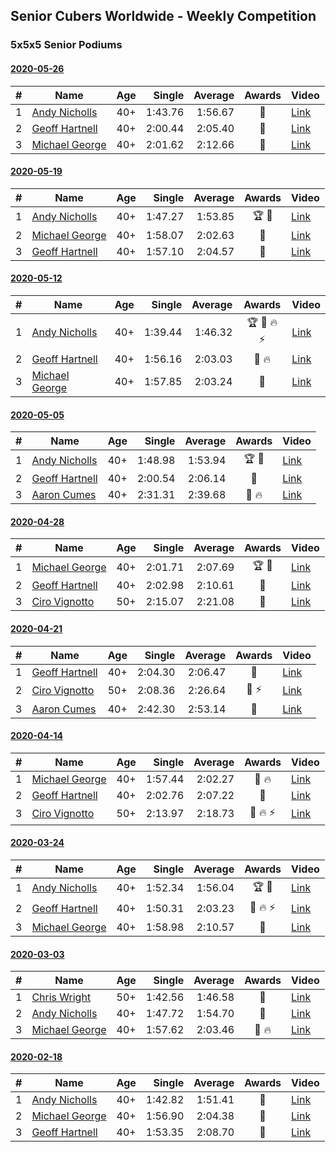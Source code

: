 ## Senior Cubers Worldwide - Weekly Competition
### 5x5x5 Senior Podiums
#### [2020-05-26](results/2020-05-26.md)

| # | Name | Age | Single | Average | Awards | Video |
| :--: | -- | :--: | --: | --: | :--: | -- |
| 1 | [Andy Nicholls](../persons/andy_nicholls.md) | 40+ | 1:43.76 | 1:56.67 | 🥇 | [Link](https://www.facebook.com/events/637852836799991/permalink/639280209990587/) |
| 2 | [Geoff Hartnell](../persons/geoff_hartnell.md) | 40+ | 2:00.44 | 2:05.40 | 🥈 | [Link](https://www.facebook.com/events/637852836799991/permalink/639012983350643/) |
| 3 | [Michael George](../persons/michael_george.md) | 40+ | 2:01.62 | 2:12.66 | 🥉 | [Link](https://www.facebook.com/events/637852836799991/permalink/641058739812734/) |

#### [2020-05-19](results/2020-05-19.md)

| # | Name | Age | Single | Average | Awards | Video |
| :--: | -- | :--: | --: | --: | :--: | -- |
| 1 | [Andy Nicholls](../persons/andy_nicholls.md) | 40+ | 1:47.27 | 1:53.85 | 🏆 🥇 | [Link](https://www.facebook.com/events/201300894172579/permalink/202113550757980/) |
| 2 | [Michael George](../persons/michael_george.md) | 40+ | 1:58.07 | 2:02.63 | 🥈 | [Link](https://www.facebook.com/events/201300894172579/permalink/202491050720230/) |
| 3 | [Geoff Hartnell](../persons/geoff_hartnell.md) | 40+ | 1:57.10 | 2:04.57 | 🥉 | [Link](https://www.facebook.com/events/201300894172579/permalink/202443604058308/) |

#### [2020-05-12](results/2020-05-12.md)

| # | Name | Age | Single | Average | Awards | Video |
| :--: | -- | :--: | --: | --: | :--: | -- |
| 1 | [Andy Nicholls](../persons/andy_nicholls.md) | 40+ | 1:39.44 | 1:46.32 | 🏆 🥇 🔥 ⚡ | [Link](https://www.facebook.com/events/276138643524223/permalink/276779116793509/) |
| 2 | [Geoff Hartnell](../persons/geoff_hartnell.md) | 40+ | 1:56.16 | 2:03.03 | 🥈 🔥 | [Link](https://www.facebook.com/events/276138643524223/permalink/277677353370352/) |
| 3 | [Michael George](../persons/michael_george.md) | 40+ | 1:57.85 | 2:03.24 | 🥉 | [Link](https://www.facebook.com/events/276138643524223/permalink/280314056440015/) |

#### [2020-05-05](results/2020-05-05.md)

| # | Name | Age | Single | Average | Awards | Video |
| :--: | -- | :--: | --: | --: | :--: | -- |
| 1 | [Andy Nicholls](../persons/andy_nicholls.md) | 40+ | 1:48.98 | 1:53.94 | 🏆 🥇 | [Link](https://www.facebook.com/events/557526585195168/permalink/558596165088210/) |
| 2 | [Geoff Hartnell](../persons/geoff_hartnell.md) | 40+ | 2:00.54 | 2:06.14 | 🥈 | [Link](https://www.facebook.com/events/557526585195168/permalink/559113201703173/) |
| 3 | [Aaron Cumes](../persons/aaron_cumes.md) | 40+ | 2:31.31 | 2:39.68 | 🥉 🔥 | [Link](https://www.facebook.com/events/557526585195168/permalink/558964438384716/) |

#### [2020-04-28](results/2020-04-28.md)

| # | Name | Age | Single | Average | Awards | Video |
| :--: | -- | :--: | --: | --: | :--: | -- |
| 1 | [Michael George](../persons/michael_george.md) | 40+ | 2:01.71 | 2:07.69 | 🏆 🥇 | [Link](https://www.facebook.com/events/543220986391837/permalink/545736689473600/) |
| 2 | [Geoff Hartnell](../persons/geoff_hartnell.md) | 40+ | 2:02.98 | 2:10.61 | 🥈 | [Link](https://www.facebook.com/events/543220986391837/permalink/546335199413749/) |
| 3 | [Ciro Vignotto](../persons/ciro_vignotto.md) | 50+ | 2:15.07 | 2:21.08 | 🥉 | [Link](https://www.facebook.com/events/543220986391837/permalink/543799589667310/) |

#### [2020-04-21](results/2020-04-21.md)

| # | Name | Age | Single | Average | Awards | Video |
| :--: | -- | :--: | --: | --: | :--: | -- |
| 1 | [Geoff Hartnell](../persons/geoff_hartnell.md) | 40+ | 2:04.30 | 2:06.47 | 🥇 | [Link](https://www.facebook.com/events/538096063773916/permalink/542682863315236/) |
| 2 | [Ciro Vignotto](../persons/ciro_vignotto.md) | 50+ | 2:08.36 | 2:26.64 | 🥈 ⚡ | [Link](https://www.facebook.com/ciro.vignotto/videos/10221784538578284/) |
| 3 | [Aaron Cumes](../persons/aaron_cumes.md) | 40+ | 2:42.30 | 2:53.14 | 🥉 | [Link](https://www.facebook.com/events/538096063773916/permalink/539523343631188/) |

#### [2020-04-14](results/2020-04-14.md)

| # | Name | Age | Single | Average | Awards | Video |
| :--: | -- | :--: | --: | --: | :--: | -- |
| 1 | [Michael George](../persons/michael_george.md) | 40+ | 1:57.44 | 2:02.27 | 🥇 🔥 | [Link](https://www.facebook.com/events/1400953806773430/permalink/1402162106652600/) |
| 2 | [Geoff Hartnell](../persons/geoff_hartnell.md) | 40+ | 2:02.76 | 2:07.22 | 🥈 | [Link](https://www.facebook.com/events/1400953806773430/permalink/1403512099850934/) |
| 3 | [Ciro Vignotto](../persons/ciro_vignotto.md) | 50+ | 2:13.97 | 2:18.73 | 🥉 🔥 ⚡ | [Link](https://www.facebook.com/events/1400953806773430/permalink/1402097503325727/) |

#### [2020-03-24](results/2020-03-24.md)

| # | Name | Age | Single | Average | Awards | Video |
| :--: | -- | :--: | --: | --: | :--: | -- |
| 1 | [Andy Nicholls](../persons/andy_nicholls.md) | 40+ | 1:52.34 | 1:56.04 | 🏆 🥇 | [Link](https://www.facebook.com/events/5078365835514885/permalink/5098987150119420/) |
| 2 | [Geoff Hartnell](../persons/geoff_hartnell.md) | 40+ | 1:50.31 | 2:03.23 | 🥈 🔥 ⚡ | [Link](https://www.facebook.com/events/5078365835514885/permalink/5101262129891922/) |
| 3 | [Michael George](../persons/michael_george.md) | 40+ | 1:58.98 | 2:10.57 | 🥉 | [Link](https://www.facebook.com/events/5078365835514885/permalink/5095441573807311/) |

#### [2020-03-03](results/2020-03-03.md)

| # | Name | Age | Single | Average | Awards | Video |
| :--: | -- | :--: | --: | --: | :--: | -- |
| 1 | [Chris Wright](../persons/chris_wright.md) | 50+ | 1:42.56 | 1:46.58 | 🥇 | [Link](https://www.facebook.com/events/2637344919882558/permalink/2639952702955113/) |
| 2 | [Andy Nicholls](../persons/andy_nicholls.md) | 40+ | 1:47.72 | 1:54.70 | 🥈 | [Link](https://www.facebook.com/events/2637344919882558/permalink/2639058019711248/) |
| 3 | [Michael George](../persons/michael_george.md) | 40+ | 1:57.62 | 2:03.46 | 🥉 🔥 | [Link](https://www.facebook.com/events/2637344919882558/permalink/2639967129620337/) |

#### [2020-02-18](results/2020-02-18.md)

| # | Name | Age | Single | Average | Awards | Video |
| :--: | -- | :--: | --: | --: | :--: | -- |
| 1 | [Andy Nicholls](../persons/andy_nicholls.md) | 40+ | 1:42.82 | 1:51.41 | 🥇 | [Link](https://www.facebook.com/events/538921670053895/permalink/539067020039360/) |
| 2 | [Michael George](../persons/michael_george.md) | 40+ | 1:56.90 | 2:04.38 | 🥈 | [Link](https://www.facebook.com/events/538921670053895/permalink/539655733313822/) |
| 3 | [Geoff Hartnell](../persons/geoff_hartnell.md) | 40+ | 1:53.35 | 2:08.70 | 🥉 | [Link](https://www.facebook.com/events/538921670053895/permalink/540734073205988/) |


<!-- Global site tag (gtag.js) - Google Analytics -->
<script async src="https://www.googletagmanager.com/gtag/js?id=UA-86348435-3"></script>
<script>window.dataLayer = window.dataLayer || []; function gtag() {dataLayer.push(arguments);} gtag('js', new Date()); gtag('config', 'UA-86348435-3');</script>
